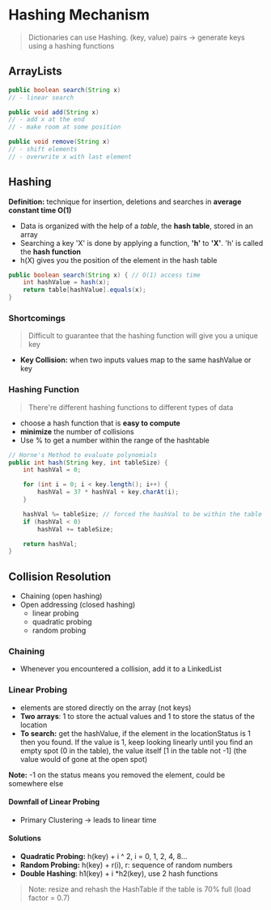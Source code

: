 # Hashing Mechanism

> Dictionaries can use Hashing. (key, value) pairs -> generate keys using a hashing functions

## ArrayLists

```java
public boolean search(String x)
// - linear search

public void add(String x)
// - add x at the end
// - make room at some position

public void remove(String x)
// - shift elements
// - overwrite x with last element
```

## Hashing

**Definition:** technique for insertion, deletions and searches in **average constant time O(1)**

- Data is organized with the help of a _table_, the **hash table**, stored in an array
- Searching a key 'X' is done by applying a function, **'h'** to **'X'**. 'h' is called the **hash function**
- h(X) gives you the position of the element in the hash table

```java
public boolean search(String x) { // O(1) access time
    int hashValue = hash(x);
    return table[hashValue].equals(x);
}
```

### Shortcomings

> Difficult to guarantee that the hashing function will give you a unique key

- **Key Collision:** when two inputs values map to the same hashValue or key

### Hashing Function

> There're different hashing functions to different types of data

- choose a hash function that is **easy to compute**
- **minimize** the number of collisions
- Use % to get a number within the range of the hashtable

```java
// Horne's Method to evaluate polynomials
public int hash(String key, int tableSize) {
    int hashVal = 0;

    for (int i = 0; i < key.length(); i++) {
        hashVal = 37 * hashVal + key.charAt(i);
    }

    hashVal %= tableSize; // forced the hashVal to be within the table
    if (hashVal < 0)
        hashVal += tableSize;

    return hashVal;
}
```

## Collision Resolution

- Chaining (open hashing)
- Open addressing (closed hashing)
  - linear probing
  - quadratic probing
  - random probing

### Chaining

- Whenever you encountered a collision, add it to a LinkedList

### Linear Probing

- elements are stored directly on the array (not keys)
- **Two arrays**: 1 to store the actual values and 1 to store the status of the location
- **To search:** get the hashValue, if the element in the locationStatus is 1 then you found. If the value is 1, keep looking linearly until you find an empty spot (0 in the table), the value itself [1 in the table not -1] (the value would of gone at the open spot)

**Note:** -1 on the status means you removed the element, could be somewhere else

#### Downfall of Linear Probing

- Primary Clustering -> leads to linear time

#### Solutions

- **Quadratic Probing:** h(key) + i ^ 2, i = 0, 1, 2, 4, 8...
- **Random Probing:** h(key) + r(i), r: sequence of random numbers
- **Double Hashing**: h1(key) + i \*h2(key), use 2 hash functions

> Note: resize and rehash the HashTable if the table is 70% full (load factor = 0.7)
